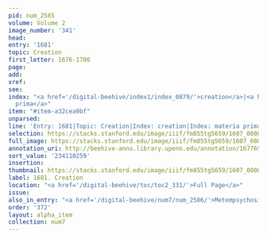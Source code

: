 ```yaml
---
pid: num_2585
volume: Volume 2
image_number: '341'
head:
entry: '1681'
topic: Creation
first_letter: 1676-1700
page:
add:
xref:
see:
index: "<a href='/digital-beehive/index1/index_0879/'>creation</a>|<a href='/digital-beehive/index3/index_2407/'>materia
  prima</a>"
item: "#item-a32cea9bf"
unparsed:
line: 'Entry: 1681|Topic: Creation|Index: creation|Index: materia prima|#item-a32cea9bf'
selection: https://stacks.stanford.edu/image/iiif/fm855tg5659/1607_0808/342,259,2868,394/full/0/default.jpg
full_image: https://stacks.stanford.edu/image/iiif/fm855tg5659/1607_0808/full/full/0/default.jpg
annotation_uri: http://beehive-anno.library.upenn.edu/annotation/1677690880358
sort_value: '234110259'
insertion:
thumbnail: https://stacks.stanford.edu/image/iiif/fm855tg5659/1607_0808/342,259,600,180/250,/0/default.jpg
label: 1681. Creation
location: "<a href='/digital-beehive/toc/toc2_331/'>Full Page</a>"
issue:
also_in_entry: "<a href='/digital-beehive/num7/num_2586/'>Metempsychosis</a>"
order: '372'
layout: alpha_item
collection: num7
---
```

